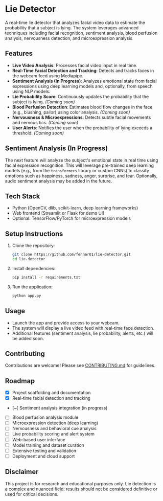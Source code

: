 # Lie Detector

A real-time lie detector that analyzes facial video data to estimate the probability that a subject is lying. The system leverages advanced techniques including facial recognition, sentiment analysis, blood perfusion analysis, nervousness detection, and microexpression analysis.

## Features
- **Live Video Analysis**: Processes facial video input in real time.
- **Real-Time Facial Detection and Tracking**: Detects and tracks faces in the webcam feed using Mediapipe.
- **Sentiment Analysis (In Progress)**: Analyzes emotional state from facial expressions using deep learning models and, optionally, from speech using NLP models.
- **Lie Probability Score**: Continuously updates the probability that the subject is lying. *(Coming soon)*
- **Blood Perfusion Detection**: Estimates blood flow changes in the face (e.g., blushing, pallor) using color analysis. *(Coming soon)*
- **Nervousness & Microexpressions**: Detects subtle facial movements and nervous tics. *(Coming soon)*
- **User Alerts**: Notifies the user when the probability of lying exceeds a threshold. *(Coming soon)*

## Sentiment Analysis (In Progress)
The next feature will analyze the subject's emotional state in real time using facial expression recognition. This will leverage pre-trained deep learning models (e.g., from the `transformers` library or custom CNNs) to classify emotions such as happiness, sadness, anger, surprise, and fear. Optionally, audio sentiment analysis may be added in the future.

## Tech Stack
- Python (OpenCV, dlib, scikit-learn, deep learning frameworks)
- Web frontend (Streamlit or Flask for demo UI)
- Optional: TensorFlow/PyTorch for microexpression models

## Setup Instructions
1. Clone the repository:
   ```bash
   git clone https://github.com/fennar01/lie-detector.git
   cd lie-detector
   ```
2. Install dependencies:
   ```bash
   pip install -r requirements.txt
   ```
3. Run the application:
   ```bash
   python app.py
   ```

## Usage
- Launch the app and provide access to your webcam.
- The system will display a live video feed with real-time face detection.
- Additional features (sentiment analysis, lie probability, alerts, etc.) will be added soon.

## Contributing
Contributions are welcome! Please see [CONTRIBUTING.md](CONTRIBUTING.md) for guidelines.

## Roadmap
- [x] Project scaffolding and documentation
- [x] Real-time facial detection and tracking
- [~] Sentiment analysis integration (in progress)
- [ ] Blood perfusion analysis module
- [ ] Microexpression detection (deep learning)
- [ ] Nervousness and behavioral cue analysis
- [ ] Live probability scoring and alert system
- [ ] Web-based user interface
- [ ] Model training and dataset curation
- [ ] Extensive testing and validation
- [ ] Deployment and cloud support

## Disclaimer
This project is for research and educational purposes only. Lie detection is a complex and nuanced field; results should not be considered definitive or used for critical decisions. 